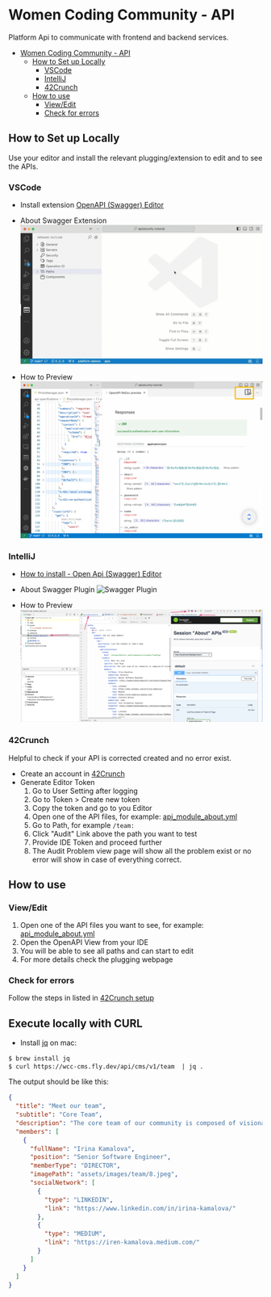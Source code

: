 # Women Coding Community - API

Platform Api to communicate with frontend and backend services.

<!-- TOC -->
* [Women Coding Community - API](#women-coding-community---api)
  * [How to Set up Locally](#how-to-set-up-locally)
    * [VSCode](#vscode)
    * [IntelliJ](#intellij)
    * [42Crunch](#42crunch)
  * [How to use](#how-to-use)
    * [View/Edit](#viewedit)
    * [Check for errors](#check-for-errors)
<!-- TOC -->

## How to Set up Locally

Use your editor and install the relevant plugging/extension to edit and to see the APIs.

### VSCode

- Install extension [OpenAPI (Swagger) Editor](https://marketplace.visualstudio.com/items?itemName=42Crunch.vscode-openapi)

- About Swagger Extension
![](https://github.com/42Crunch/vscode-openapi/raw/HEAD/images/New%20OpenAPI%20file.gif?raw=true)

- How to Preview
![](assets/vs_swagger_preview.png)

### IntelliJ 

- [How to install - Open Api (Swagger) Editor](https://plugins.jetbrains.com/plugin/14837-openapi-swagger-editor)

- About Swagger Plugin
![Swagger Plugin](https://plugins.jetbrains.com/files/14837/screenshot_23169.png)

- How to Preview
![How to Preview](assets/intellij_preview.png)

### 42Crunch

Helpful to check if your API is corrected created and no error exist.

* Create an account in [42Crunch](https://platform.42crunch.com/)
* Generate Editor Token
  1. Go to User Setting after logging 
  2. Go to Token > Create new token
  3. Copy the token and go to you Editor
  4. Open one of the API files, for example: [api_module_about.yml](api_module_about.yml)
  5. Go to Path, for example ``/team:``
  6. Click "Audit" Link above the path you want to test
  7. Provide IDE Token and proceed further
  8. The Audit Problem view page will show all the problem exist or no error will show in case of everything correct.

## How to use

### View/Edit

1. Open one of the API files you want to see, for example: [api_module_about.yml](api_module_about.yml)
2. Open the OpenAPI View from your IDE
3. You will be able to see all paths and can start to edit
4. For more details check the plugging webpage

### Check for errors

Follow the steps in listed in [42Crunch setup](#42crunch)


## Execute locally with CURL

* Install [jq](https://jqlang.github.io/jq/) on mac:  
```shell
$ brew install jq
$ curl https://wcc-cms.fly.dev/api/cms/v1/team  | jq .
```

The output should be like this: 
```json
{
  "title": "Meet our team",
  "subtitle": "Core Team",
  "description": "The core team of our community is composed of visionary directors and dynamic leaders, who bring a wealth of experience and dedication to empowering women in technology. These esteemed professionals are committed to fostering an environment of growth, inclusivity and support, guiding our community toward achieving its mission and goals.",
  "members": [
    {
      "fullName": "Irina Kamalova",
      "position": "Senior Software Engineer",
      "memberType": "DIRECTOR",
      "imagePath": "assets/images/team/8.jpeg",
      "socialNetwork": [
        {
          "type": "LINKEDIN",
          "link": "https://www.linkedin.com/in/irina-kamalova/"
        },
        {
          "type": "MEDIUM",
          "link": "https://iren-kamalova.medium.com/"
        }
      ]
    }
  ]
}
```